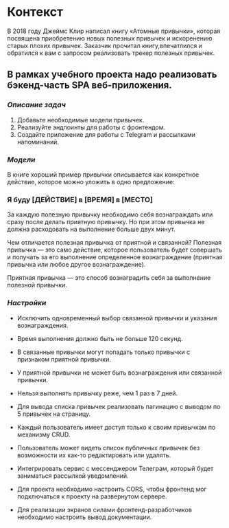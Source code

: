 # __Контекст__

В 2018 году Джеймс Клир написал книгу «Атомные привычки», которая посвящена приобретению новых полезных привычек и искоренению старых плохих привычек. 
Заказчик прочитал книгу,впечатлился и обратился к вам с запросом реализовать трекер полезных привычек.

## __В рамках учебного проекта надо реализовать бэкенд-часть SPA веб-приложения.__

### ___Описание задач___

1. Добавьте необходимые модели привычек.
2. Реализуйте эндпоинты для работы с фронтендом.
3. Создайте приложение для работы с Telegram и рассылками напоминаний.

### ___Модели___
В книге хороший пример привычки описывается как конкретное действие, которое можно уложить в одно предложение:

### __Я буду [ДЕЙСТВИЕ] в [ВРЕМЯ] в [МЕСТО]__

За каждую полезную привычку необходимо себя вознаграждать или сразу после делать приятную привычку. 
Но при этом привычка не должна расходовать на выполнение больше двух минут.

Чем отличается полезная привычка от приятной и связанной?
Полезная привычка — это само действие, которое пользователь будет совершать и получать за его выполнение 
определенное вознаграждение (приятная привычка или любое другое вознаграждение).

Приятная привычка — это способ вознаградить себя за выполнение полезной привычки.

### ___Настройки___

* Исключить одновременный выбор связанной привычки и указания вознаграждения.

* Время выполнения должно быть не больше 120 секунд.

* В связанные привычки могут попадать только привычки с признаком приятной привычки.

* У приятной привычки не может быть вознаграждения или связанной привычки.

* Нельзя выполнять привычку реже, чем 1 раз в 7 дней.

* Для вывода списка привычек реализовать пагинацию с выводом по 5 привычек на страницу.

* Каждый пользователь имеет доступ только к своим привычкам по механизму CRUD.

* Пользователь может видеть список публичных привычек без возможности их как-то редактировать или удалять.

* Интегрировать сервис с мессенджером Телеграм, который будет заниматься рассылкой уведомлений.

* Для проекта необходимо настроить CORS, чтобы фронтенд мог подключаться к проекту на развернутом сервере.

* Для реализации экранов силами фронтенд-разработчиков необходимо настроить вывод документации.
